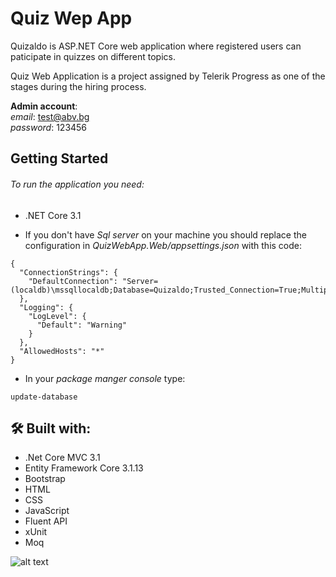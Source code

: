 # Quiz Wep App

Quizaldo is ASP.NET Core web application where registered users can paticipate in quizzes on different topics.

Quiz Web Application is a project assigned by Telerik Progress as one of the stages during the hiring process.

**Admin account**: </br>
 *email*: test@abv.bg <br>  *password*: 123456
## Getting Started

###### To run the application you need:
- .NET Core 3.1 

- If you don't have *Sql server* on your machine you should replace the configuration in *QuizWebApp.Web/appsettings.json* with this code:
```
{
  "ConnectionStrings": {
    "DefaultConnection": "Server=(localdb)\mssqllocaldb;Database=Quizaldo;Trusted_Connection=True;MultipleActiveResultSets=true"
  },
  "Logging": {
    "LogLevel": {
      "Default": "Warning"
    }
  },
  "AllowedHosts": "*"
}
```
- In your *package manger console* type: 

```
update-database
```

## 🛠 Built with:
* .Net Core MVC 3.1
* Entity Framework Core 3.1.13
* Bootstrap
* HTML
* CSS
* JavaScript
* Fluent API
* xUnit
* Moq


![alt text](https://i.imgur.com/ZcwjPdC.png)

